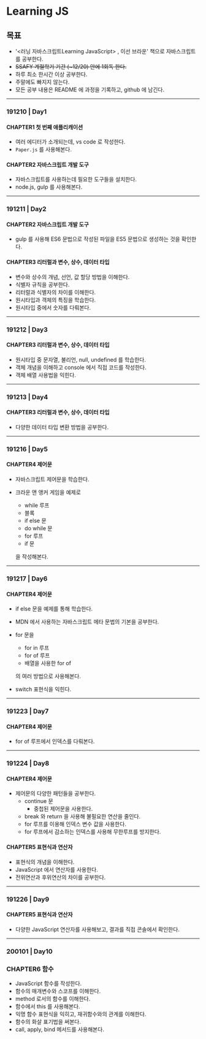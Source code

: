 # Learning JS

## 목표

- '<러닝 자바스크립트Learning JavaScript> , 이선 브라운'  책으로 자바스크립트를 공부한다.
- ~~SSAFY 계절학기 기간 (~12/20) 안에 1회독 한다.~~
- 하루 최소 한시간 이상 공부한다.
- 주말에도 빠지지 않는다.
- 모든 공부 내용은 README 에 과정을 기록하고, github 에 남긴다. 

---

### 191210 | Day1

#### CHAPTER1 첫 번째 애플리캐이션

- 여러 에디터가 소개되는데, vs code 로 작성한다.
- `Paper.js` 를 사용해본다.

#### CHAPTER2 자바스크립트 개발 도구

- 자바스크립트를 사용하는데 필요한 도구들을 설치한다.
- node.js, gulp 를 사용해본다.

---

### 191211 | Day2

#### CHAPTER2 자바스크립트 개발 도구

- gulp 를 사용해 ES6 문법으로 작성된 파일을 ES5 문법으로 생성하는 것을 확인한다.

#### CHAPTER3 리터럴과 변수, 상수, 데이터 타입

- 변수와 상수의 개념, 선언, 값 할당 방법을 이해한다.
- 식별자 규칙을 공부한다.
- 리터럴과 식별자의 차이를 이해한다.
- 원시타입과 객체의 특징을 학습한다.
- 원시타입 중에서 숫자를 다뤄본다.

---

### 191212 | Day3

#### CHAPTER3 리터럴과 변수, 상수, 데이터 타입

- 원시타입 중 문자열, 불리언, null, undefined 를 학습한다.
- 객체 개념을 이해하고 console 에서 직접 코드를 작성한다.
- 객체 배열 사용법을 익힌다.

---

### 191213 | Day4

#### CHAPTER3 리터럴과 변수, 상수, 데이터 타입

- 다양한 데이터 타입 변환 방법을 공부한다.

---

### 191216 | Day5

#### CHAPTER4 제어문

- 자바스크립트 제어문을 학습한다.

- 크라운 앤 앵커 게임을 예제로

  - while 루프 
  - 블록
  - if else 문
  - do while 문
  - for 루프
  - if 문

  을 작성해본다.

---

### 191217 | Day6

#### CHAPTER4 제어문

- if else 문을 예제를 통해 학습한다.

- MDN 에서 사용하는 자바스크립트 메타 문법의 기본을 공부한다.

- for 문을

  - for in 루프
  - for of 루프
  - 배열을 사용한 for of

  의 여러 방법으로 사용해본다.

- switch 표현식을 익힌다.

---

### 191223 | Day7

#### CHAPTER4 제어문

- for of 루프에서 인덱스를 다뤄본다.

---

### 191224 | Day8

#### CHAPTER4 제어문

- 제어문의 다양한 패턴들을 공부한다.
  - continue 문
    - 중첩된 제어문을 사용한다.
  - break 와 return 을 사용해 불필요한 연산을 줄인다.
  - for 루프를 이용해 인덱스 변수 값을 사용한다.
  - for 루프에서 감소하는 인덱스를 사용해 무한루프를 방지한다.

#### CHAPTER5 표현식과 연산자

- 표현식의 개념을 이해한다.
- JavaScript 에서 연산자를 사용한다.
- 전위연산과 후위연산의 차이를 공부한다.

---

### 191226 | Day9

#### CHAPTER5 표현식과 연산자

- 다양한 JavaScript 연산자를 사용해보고, 결과를 직접 콘솔에서 확인한다.

---

### 200101 | Day10

### CHAPTER6 함수

- JavaScript 함수를 작성한다.
- 함수의 매개변수와 스코프를 이해한다.
- method 로서의 함수를 이해한다.
- 함수에서 this 를 사용해본다.
- 익명 함수 표현식을 익히고, 재귀함수와의 관계를 이해한다.
- 함수의 화살 표기법을 써본다.
- call, apply, bind 메서드를 사용해본다.

